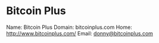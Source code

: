
# Bitcoin Plus

Name: Bitcoin Plus
Domain: bitcoinplus.com
Home: http://www.bitcoinplus.com/
Email: donny@bitcoinplus.com
